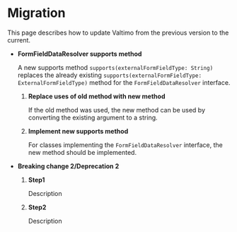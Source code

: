 # Migration

This page describes how to update Valtimo from the previous version to the current.

* **FormFieldDataResolver supports method**
    
    A new supports method `supports(externalFormFieldType: String)` replaces the
    already existing `supports(externalFormFieldType: ExternalFormFieldType)` method
    for the `FormFieldDataResolver` interface.

  1. **Replace uses of old method with new method**

     If the old method was used, the new method can be used by converting the
     existing argument to a string.

  2. **Implement new supports method**

     For classes implementing the `FormFieldDataResolver` interface, the new method
     should be implemented.

* **Breaking change 2/Deprecation 2**

  1. **Step1**

      Description
  2. **Step2**

      Description
